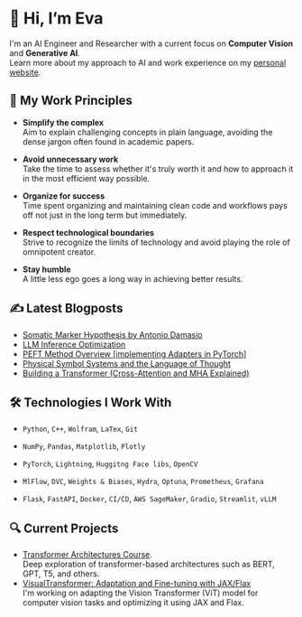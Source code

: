 # 👋 Hi, I’m Eva

I'm an AI Engineer and Researcher with a current focus on **Computer Vision** and **Generative AI**. \
Learn more about my approach to AI and work experience on my [personal website](https://xmarva.github.io). 

## 🧠 My Work Principles

- **Simplify the complex**  
  Aim to explain challenging concepts in plain language, avoiding the dense jargon often found in academic papers.  

- **Avoid unnecessary work**  
  Take the time to assess whether it's truly worth it and how to approach it in the most efficient way possible.  

- **Organize for success**  
  Time spent organizing and maintaining clean code and workflows pays off not just in the long term but immediately.  

- **Respect technological boundaries**  
  Strive to recognize the limits of technology and avoid playing the role of omnipotent creator.  

- **Stay humble**  
  A little less ego goes a long way in achieving better results.  


## ✍️ Latest Blogposts
<!-- BLOG-POST-LIST:START -->
- [Somatic Marker Hypothesis by Antonio Damasio](https://xmarva.github.io/blog/2025/antonio-damasio/)
- [LLM Inference Optimization](https://xmarva.github.io/blog/2025/inference-optimization/)
- [PEFT Method Overview [implementing Adapters in PyTorch]](https://xmarva.github.io/blog/2025/adapters/)
- [Physical Symbol Systems and the Language of Thought](https://xmarva.github.io/blog/2025/minds-as-computers/)
- [Building a Transformer &lpar;Cross-Attention and MHA Explained&rpar;](https://xmarva.github.io/blog/2025/building-a-transformer/)
<!-- BLOG-POST-LIST:END -->


## 🛠️ Technologies I Work With  

- `Python`, `C++`, `Wolfram`, `LaTex`, `Git`

- `NumPy`, `Pandas`, `Matplotlib`, `Plotly`

- `PyTorch`, `Lightning`, `Huggitng Face libs`, `OpenCV`
  
- `MlFlow`, `DVC`, `Weights & Biases`, `Hydra`, `Optuna`, `Prometheus`, `Grafana` 

- `Flask`, `FastAPI`, `Docker`, `CI/CD`, `AWS SageMaker`, `Gradio`, `Streamlit`, `vLLM`

## 🔍 Current Projects

- [Transformer Architectures Course](https://github.com/xmarva/transformer-architectures). \
  Deep exploration of transformer-based architectures such as BERT, GPT, T5, and others.
- [VisualTransformer: Adaptation and Fine-tuning with JAX/Flax](https://github.com/xmarva/jax-vit) \
  I'm working on adapting the Vision Transformer (ViT) model for computer vision tasks and optimizing it using JAX and Flax.
